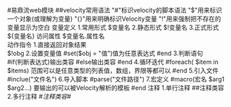 #易鼎流web模块
##velocity常用语法
	"#"标识velocity的脚本语法
	"$"用来标识一个对象(或理解为变量)
	"{}"用来明确标识Velocity变量
	"!"用来强制把不存在的变量显示为空白
	变量定义
	1.常用形式
		$变量名
	2.静态形式
		$!变量名
	3.正式形式
		${变量名}
	访问属性
		$变量名.属性名	
	动作指令
	1.直接返回对象结果  
		$!obg
	2.设置变量值  
	     #set($obj = "值")值为任意表达式
	     #end
	3.判断语句  
		#if(判断表达式)输出类容
		#else输出类容
		#end
	4.循环迭代
		#foreach( $item in $items) 范围可以是任意类型的列表值，数组，界限等都可以
		#end 
	5.引入文件 
		#inclue("文件名")
	6.导入脚本 
		#parse("文件路径")
	7.宏定义
		#macro(宏名 $arg1 $arg2...) 要输出的可以被Velocity解析的模板
		#end
	注释 
	1.单行注释         ##注释类容 
	2.多行注释         #*注释类容*#